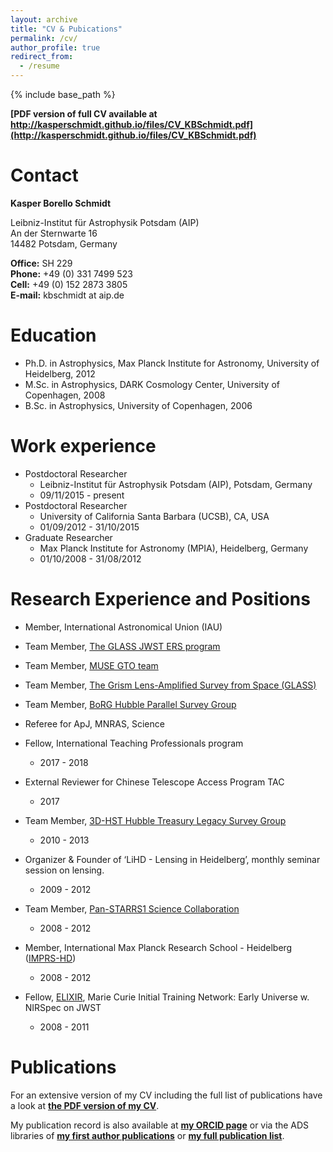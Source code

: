 ```yaml
---
layout: archive
title: "CV & Pubications"
permalink: /cv/
author_profile: true
redirect_from:
  - /resume
---
```


{% include base_path %}

__[PDF version of full CV available at http://kasperschmidt.github.io/files/CV_KBSchmidt.pdf](http://kasperschmidt.github.io/files/CV_KBSchmidt.pdf)__

Contact
======

__Kasper Borello Schmidt__

Leibniz-Institut für Astrophysik Potsdam (AIP)  
An der Sternwarte 16  
14482 Potsdam, Germany

__Office:__ SH 229  
__Phone:__ +49 (0) 331 7499 523  
__Cell:__ +49 (0) 152 2873 3805  
__E-mail:__ kbschmidt at aip.de  

Education
======
* Ph.D. in Astrophysics, Max Planck Institute for Astronomy, University of Heidelberg, 2012
* M.Sc. in Astrophysics, DARK Cosmology Center, University of Copenhagen, 2008
* B.Sc. in Astrophysics, University of Copenhagen, 2006

Work experience
======
* Postdoctoral Researcher  * Leibniz-Institut für Astrophysik Potsdam (AIP), Potsdam, Germany
  * 09/11/2015 - present* Postdoctoral Researcher  * University of California Santa Barbara (UCSB), CA, USA  * 01/09/2012 - 31/10/2015* Graduate Researcher
  * Max Planck Institute for Astronomy (MPIA), Heidelberg, Germany
  * 01/10/2008 - 31/08/2012
      
Research Experience and Positions
======
* Member, International Astronomical Union (IAU)* Team Member, [The GLASS JWST ERS program](http://glass.astro.ucla.edu/ers/)* Team Member, [MUSE GTO team](http://muse-vlt.eu/science/)* Team Member, [The Grism Lens-Amplified Survey from Space (GLASS)](http://glass.astro.ucla.edu/)* Team Member, [BoRG Hubble Parallel Survey Group](http://borg.astro.ucla.edu/)* Referee for ApJ, MNRAS, Science* Fellow, International Teaching Professionals program  * 2017 - 2018* External Reviewer for Chinese Telescope Access Program TAC
  * 2017* Team Member, [3D-HST Hubble Treasury Legacy Survey Group](https://3dhst.research.yale.edu/)
  * 2010 - 2013* Organizer & Founder of ‘LiHD - Lensing in Heidelberg’, monthly seminar session on lensing. 
  * 2009 - 2012* Team Member, [Pan-STARRS1 Science Collaboration](http://panstarrs.stsci.edu/)
  * 2008 - 2012* Member, International Max Planck Research School - Heidelberg ([IMPRS-HD](http://imprs-hd.mpg.de/))
  * 2008 - 2012* Fellow, [ELIXIR](http://www.iap.fr/elixir/index.html), Marie Curie Initial Training Network: Early Universe w. NIRSpec on JWST  * 2008 - 2011
Publications
======
For an extensive version of my CV including the full list of publications have a look at __[the PDF version of my CV](http://kasperschmidt.github.io/files/CV_KBSchmidt.pdf)__.

My publication record is also available at __[my ORCID page](https://orcid.org/0000-0002-3418-7251)__ or via the ADS libraries of __[my first author publications](https://ui.adsabs.harvard.edu/public-libraries/lcoH3vv1Rf6Ffr_c5MI9UA)__ or __[my full publication list](https://ui.adsabs.harvard.edu/public-libraries/rGmOWnjMSyO50UPyT0JYKg)__.